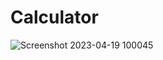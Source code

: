 # Calculator
![Screenshot 2023-04-19 100045](https://user-images.githubusercontent.com/86531482/232967562-d6a3aaf5-dcdb-455a-9b74-ba57d561d69f.png)
